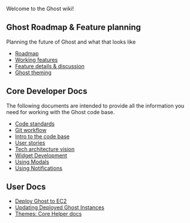 Welcome to the Ghost wiki!

## Ghost Roadmap & Feature planning
Planning the future of Ghost and what that looks like

* [Roadmap](wiki/Roadmap)
* [Working features](wiki/Working-Features)
* [Feature details & discussion](wiki/Feature-details)
* [Ghost theming](wiki/Ghost-Theming)

## Core Developer Docs
The following documents are intended to provide all the information you need for working with the Ghost code base.

* [Code standards](wiki/Code-standards) 
* [Git workflow](wiki/Git-workflow)
* [Intro to the code base](wiki/Code-Structure)
* [User stories](wiki/User-Stories)
* [Tech architecture vision](wiki/Tech-architecture-vision)
* [Widget Development](wiki/Widget-Documentation)
* [Using Modals](wiki/Using-Modals)
* [Using Notifications](wiki/Using-Notifications)

## User Docs

* [Deploy Ghost to EC2](wiki/Deploy-Ghost-to-EC2)
* [Updating Deployed Ghost Instances](wiki/Updating-Deployed-Ghost-Instances)
* [Themes: Core Helper docs](wiki/Core-helper-documentation)